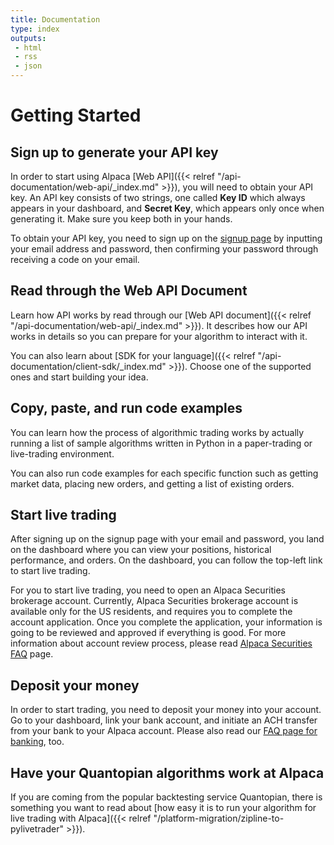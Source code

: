 ```yaml
---
title: Documentation
type: index
outputs:
 - html
 - rss
 - json
---
```



# Getting Started

## Sign up to generate your API key

In order to start using Alpaca [Web API]({{< relref "/api-documentation/web-api/_index.md" >}}), you will need to 
obtain your API key. An API key consists of two strings, one called **Key ID** which always appears in your dashboard, 
and **Secret Key**, which appears only once when generating it. Make sure you keep both in your hands.

To obtain your API key, you need to sign up on the [signup page](https://app.alpaca.markets/signup) by inputting 
your email address and password, then confirming your password through receiving a code on your email.

## Read through the Web API Document

Learn how API works by read through our [Web API document]({{< relref "/api-documentation/web-api/_index.md" >}}). It 
describes how our API works in details so you can prepare for your algorithm to interact with it.

You can also learn about [SDK for your language]({{< relref "/api-documentation/client-sdk/_index.md" >}}). Choose 
one of the supported ones and start building your idea.

## Copy, paste, and run code examples

You can learn how the process of algorithmic trading works by actually running a list of sample algorithms written 
in Python in a paper-trading or live-trading environment.

You can also run code examples for each specific function such as getting market data, placing new orders, and 
getting a list of existing orders.

## Start live trading

After signing up on the signup page with your email and password, you land on the dashboard where you can view your 
positions, historical performance, and orders. On the dashboard, you can follow the top-left link to start 
live trading.

For you to start live trading, you need to open an Alpaca Securities brokerage account. Currently, Alpaca Securities 
brokerage account is available only for the US residents, and requires you to complete the account application. 
Once you complete the application, your information is going to be reviewed and approved if everything is good. 
For more information about account review process, please read [Alpaca Securities FAQ](https://support.alpaca.markets/hc/en-us/) 
page.

## Deposit your money

In order to start trading, you need to deposit your money into your account. Go to your dashboard, link your bank
account, and initiate an ACH transfer from your bank to your Alpaca account. Please also read our 
[FAQ page for banking](https://support.alpaca.markets/hc/en-us/sections/360001964091-Banking-and-Transfers), too.

## Have your Quantopian algorithms work at Alpaca

If you are coming from the popular backtesting service Quantopian, there is something you want to read about [how easy 
it is to run your algorithm for live trading with Alpaca]({{< relref "/platform-migration/zipline-to-pylivetrader" >}}).